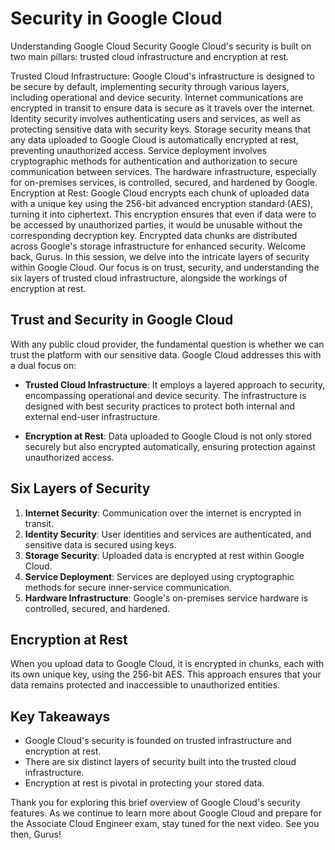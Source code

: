 # Security in Google Cloud
Understanding Google Cloud Security
Google Cloud's security is built on two main pillars: trusted cloud infrastructure and encryption at rest.

Trusted Cloud Infrastructure:
Google Cloud's infrastructure is designed to be secure by default, implementing security through various layers, including operational and device security.
Internet communications are encrypted in transit to ensure data is secure as it travels over the internet.
Identity security involves authenticating users and services, as well as protecting sensitive data with security keys.
Storage security means that any data uploaded to Google Cloud is automatically encrypted at rest, preventing unauthorized access.
Service deployment involves cryptographic methods for authentication and authorization to secure communication between services.
The hardware infrastructure, especially for on-premises services, is controlled, secured, and hardened by Google.
Encryption at Rest:
Google Cloud encrypts each chunk of uploaded data with a unique key using the 256-bit advanced encryption standard (AES), turning it into ciphertext.
This encryption ensures that even if data were to be accessed by unauthorized parties, it would be unusable without the corresponding decryption key.
Encrypted data chunks are distributed across Google's storage infrastructure for enhanced security.
Welcome back, Gurus. In this session, we delve into the intricate layers of security within Google Cloud. Our focus is on trust, security, and understanding the six layers of trusted cloud infrastructure, alongside the workings of encryption at rest.

## Trust and Security in Google Cloud

With any public cloud provider, the fundamental question is whether we can trust the platform with our sensitive data. Google Cloud addresses this with a dual focus on:

- **Trusted Cloud Infrastructure**: It employs a layered approach to security, encompassing operational and device security. The infrastructure is designed with best security practices to protect both internal and external end-user infrastructure.

- **Encryption at Rest**: Data uploaded to Google Cloud is not only stored securely but also encrypted automatically, ensuring protection against unauthorized access.

## Six Layers of Security

1. **Internet Security**: Communication over the internet is encrypted in transit.
2. **Identity Security**: User identities and services are authenticated, and sensitive data is secured using keys.
3. **Storage Security**: Uploaded data is encrypted at rest within Google Cloud.
4. **Service Deployment**: Services are deployed using cryptographic methods for secure inner-service communication.
5. **Hardware Infrastructure**: Google's on-premises service hardware is controlled, secured, and hardened.

## Encryption at Rest

When you upload data to Google Cloud, it is encrypted in chunks, each with its own unique key, using the 256-bit AES. This approach ensures that your data remains protected and inaccessible to unauthorized entities.

## Key Takeaways

- Google Cloud's security is founded on trusted infrastructure and encryption at rest.
- There are six distinct layers of security built into the trusted cloud infrastructure.
- Encryption at rest is pivotal in protecting your stored data.



Thank you for exploring this brief overview of Google Cloud's security features. As we continue to learn more about Google Cloud and prepare for the Associate Cloud Engineer exam, stay tuned for the next video. See you then, Gurus!
